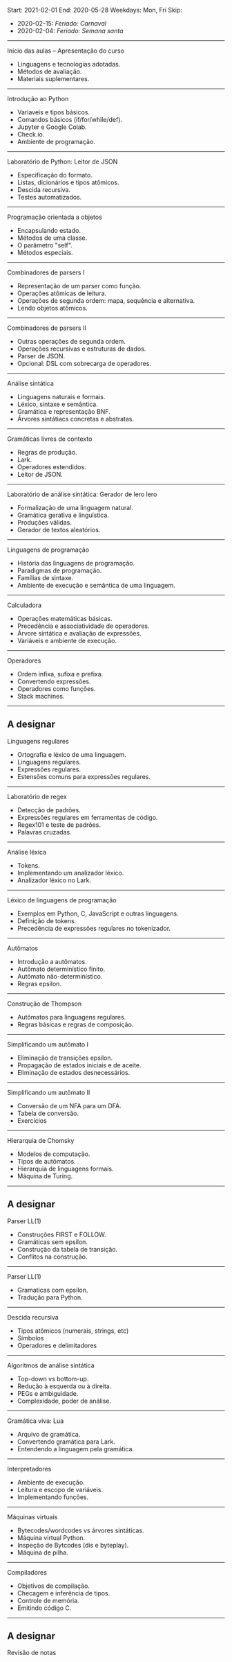 Start: 2021-02-01
End: 2020-05-28
Weekdays: Mon, Fri
Skip:
- 2020-02-15: *Feriado: Carnaval*
- 2020-02-04: *Feriado: Semana santa*

----------------------------------------------------------
Início das aulas – Apresentação do curso

* Linguagens e tecnologias adotadas.
* Métodos de avaliação.
* Materiais suplementares.
----------------------------------------------------------
Introdução ao Python

* Variaveis e tipos básicos.
* Comandos básicos (if/for/while/def).
* Jupyter e Google Colab.
* Check.io.
* Ambiente de programação.
----------------------------------------------------------
Laboratório de Python: Leitor de JSON

* Especificação do formato.
* Listas, dicionários e tipos atômicos.
* Descida recursiva.
* Testes automatizados.
----------------------------------------------------------
Programação orientada a objetos

* Encapsulando estado.
* Métodos de uma classe.
* O parâmetro "self".
* Métodos especiais.
----------------------------------------------------------
Combinadores de parsers I

* Representação de um parser como função.
* Operações atômicas de leitura.
* Operações de segunda ordem: mapa, sequência e alternativa.
* Lendo objetos atômicos.
----------------------------------------------------------
Combinadores de parsers II

* Outras operações de segunda ordem. 
* Operações recursivas e estruturas de dados.
* Parser de JSON.
* Opcional: DSL com sobrecarga de operadores.
----------------------------------------------------------
Análise sintática

* Linguagens naturais e formais.
* Léxico, sintaxe e semântica.
* Gramática e representação BNF.
* Árvores sintátiacs concretas e abstratas.
----------------------------------------------------------
Gramáticas livres de contexto

* Regras de produção.
* Lark.
* Operadores estendidos.
* Leitor de JSON.
----------------------------------------------------------
Laboratório de análise sintática: Gerador de lero lero

* Formalização de uma linguagem natural.
* Gramática gerativa e linguística.
* Produções válidas.
* Gerador de textos aleatórios.
----------------------------------------------------------
Linguagens de programação

* História das linguagens de programação.
* Paradigmas de programação.
* Famílias de sintaxe.
* Ambiente de execução e semântica de uma linguagem.
----------------------------------------------------------
Calculadora

* Operações matemáticas básicas.
* Precedência e associatividade de operadores.
* Árvore sintática e avaliação de expressões.
* Variáveis e ambiente de execução.
----------------------------------------------------------
Operadores

* Ordem infixa, sufixa e prefixa.
* Convertendo expressões.
* Operadores como funções.
* Stack machines.
----------------------------------------------------------
**A designar**
----------------------------------------------------------
Linguagens regulares

* Ortografia e léxico de uma linguagem.
* Linguagens regulares.
* Expressões regulares.
* Estensões comuns para expressões regulares.
----------------------------------------------------------
Laboratório de regex

* Detecção de padrões.
* Expressões regulares em ferramentas de código.
* Regex101 e teste de padrões.
* Palavras cruzadas.
----------------------------------------------------------
Análise léxica

* Tokens.
* Implementando um analizador léxico.
* Analizador léxico no Lark.
----------------------------------------------------------
Léxico de linguagens de programação

* Exemplos em Python, C, JavaScript e outras linguagens.
* Definição de tokens.
* Precedência de expressões regulares no tokenizador.
----------------------------------------------------------
Autômatos

* Introdução a autômatos.
* Autômato determinístico finito.
* Autômato não-determinístico.
* Regras epsilon.
----------------------------------------------------------
Construção de Thompson

* Autômatos para linguagens regulares.
* Regras básicas e regras de composição.
----------------------------------------------------------
Simplificando um autômato I

* Eliminação de transições epsilon.
* Propagação de estados iniciais e de aceite.
* Eliminação de estados desnecessários.
----------------------------------------------------------
Simplificando um autômato II

* Conversão de um NFA para um DFA.
* Tabela de conversão.
* Exercícios
----------------------------------------------------------
Hierarquia de Chomsky

* Modelos de computação.
* Tipos de autômatos.
* Hierarquia de linguagens formais.
* Máquina de Turing.
----------------------------------------------------------
**A designar**
----------------------------------------------------------
Parser LL(1)

* Construções FIRST e FOLLOW.
* Gramáticas sem epsilon.
* Construção da tabela de transição.
* Conflitos na construção.
----------------------------------------------------------
Parser LL(1)

* Gramaticas com epsilon.
* Tradução para Python.
----------------------------------------------------------
Descida recursiva

* Tipos atômicos (numerais, strings, etc)
* Símbolos
* Operadores e delimitadores
----------------------------------------------------------
Algoritmos de análise sintática

* Top-down vs bottom-up.
* Redução à esquerda ou à direita.
* PEGs e ambiguidade.
* Complexidade, poder de análise. 
----------------------------------------------------------
Gramática viva: Lua

* Arquivo de gramática.
* Convertendo gramática para Lark.
* Entendendo a linguagem pela gramática.
----------------------------------------------------------
Interpretadores

* Ambiente de execução.
* Leitura e escopo de variáveis.
* Implementando funções.
----------------------------------------------------------
Máquinas virtuais

* Bytecodes/wordcodes vs árvores sintáticas.
* Máquina virtual Python.
* Inspeção de Bytcodes (dis e byteplay).
* Máquina de pilha.
----------------------------------------------------------
Compiladores

* Objetivos de compilação.
* Checagem e inferência de tipos.
* Controle de memória.
* Emitindo código C.
----------------------------------------------------------
**A designar**
----------------------------------------------------------
Revisão de notas